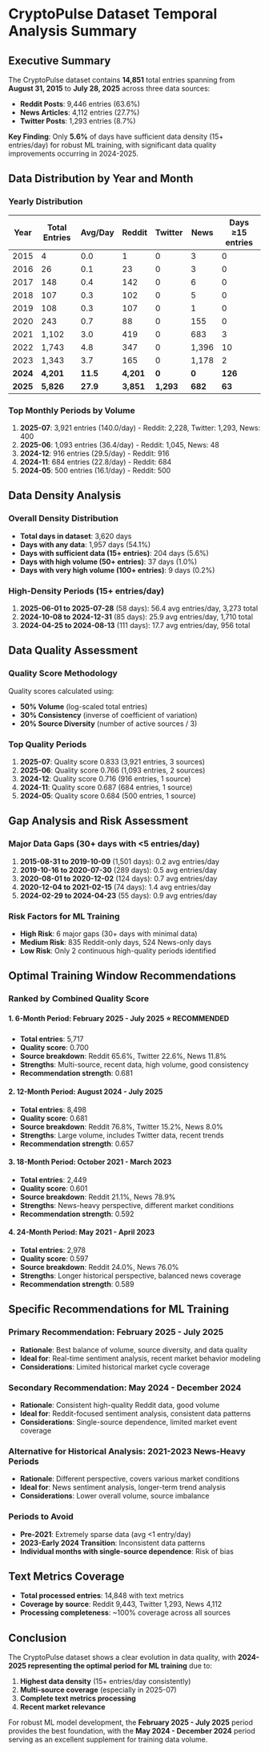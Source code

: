 # CryptoPulse Dataset Temporal Analysis Summary

## Executive Summary

The CryptoPulse dataset contains **14,851** total entries spanning from **August 31, 2015** to **July 28, 2025** across three data sources:
- **Reddit Posts**: 9,446 entries (63.6%)
- **News Articles**: 4,112 entries (27.7%) 
- **Twitter Posts**: 1,293 entries (8.7%)

**Key Finding**: Only **5.6%** of days have sufficient data density (15+ entries/day) for robust ML training, with significant data quality improvements occurring in 2024-2025.

## Data Distribution by Year and Month

### Yearly Distribution
| Year | Total Entries | Avg/Day | Reddit | Twitter | News | Days ≥15 entries |
|------|---------------|---------|--------|---------|------|------------------|
| 2015 | 4 | 0.0 | 1 | 0 | 3 | 0 |
| 2016 | 26 | 0.1 | 23 | 0 | 3 | 0 |
| 2017 | 148 | 0.4 | 142 | 0 | 6 | 0 |
| 2018 | 107 | 0.3 | 102 | 0 | 5 | 0 |
| 2019 | 108 | 0.3 | 107 | 0 | 1 | 0 |
| 2020 | 243 | 0.7 | 88 | 0 | 155 | 0 |
| 2021 | 1,102 | 3.0 | 419 | 0 | 683 | 3 |
| 2022 | 1,743 | 4.8 | 347 | 0 | 1,396 | 10 |
| 2023 | 1,343 | 3.7 | 165 | 0 | 1,178 | 2 |
| **2024** | **4,201** | **11.5** | **4,201** | **0** | **0** | **126** |
| **2025** | **5,826** | **27.9** | **3,851** | **1,293** | **682** | **63** |

### Top Monthly Periods by Volume
1. **2025-07**: 3,921 entries (140.0/day) - Reddit: 2,228, Twitter: 1,293, News: 400
2. **2025-06**: 1,093 entries (36.4/day) - Reddit: 1,045, News: 48
3. **2024-12**: 916 entries (29.5/day) - Reddit: 916
4. **2024-11**: 684 entries (22.8/day) - Reddit: 684
5. **2024-05**: 500 entries (16.1/day) - Reddit: 500

## Data Density Analysis

### Overall Density Distribution
- **Total days in dataset**: 3,620 days
- **Days with any data**: 1,957 days (54.1%)
- **Days with sufficient data (15+ entries)**: 204 days (5.6%)
- **Days with high volume (50+ entries)**: 37 days (1.0%)
- **Days with very high volume (100+ entries)**: 9 days (0.2%)

### High-Density Periods (15+ entries/day)
1. **2025-06-01 to 2025-07-28** (58 days): 56.4 avg entries/day, 3,273 total
2. **2024-10-08 to 2024-12-31** (85 days): 25.9 avg entries/day, 1,710 total  
3. **2024-04-25 to 2024-08-13** (111 days): 17.7 avg entries/day, 956 total

## Data Quality Assessment

### Quality Score Methodology
Quality scores calculated using:
- **50% Volume** (log-scaled total entries)
- **30% Consistency** (inverse of coefficient of variation)
- **20% Source Diversity** (number of active sources / 3)

### Top Quality Periods
1. **2025-07**: Quality score 0.833 (3,921 entries, 3 sources)
2. **2025-06**: Quality score 0.766 (1,093 entries, 2 sources)
3. **2024-12**: Quality score 0.716 (916 entries, 1 source)
4. **2024-11**: Quality score 0.687 (684 entries, 1 source)
5. **2024-05**: Quality score 0.684 (500 entries, 1 source)

## Gap Analysis and Risk Assessment

### Major Data Gaps (30+ days with <5 entries/day)
1. **2015-08-31 to 2019-10-09** (1,501 days): 0.2 avg entries/day
2. **2019-10-16 to 2020-07-30** (289 days): 0.5 avg entries/day
3. **2020-08-01 to 2020-12-02** (124 days): 0.7 avg entries/day
4. **2020-12-04 to 2021-02-15** (74 days): 1.4 avg entries/day
5. **2024-02-29 to 2024-04-23** (55 days): 0.9 avg entries/day

### Risk Factors for ML Training
- **High Risk**: 6 major gaps (30+ days with minimal data)
- **Medium Risk**: 835 Reddit-only days, 524 News-only days
- **Low Risk**: Only 2 continuous high-quality periods identified

## Optimal Training Window Recommendations

### Ranked by Combined Quality Score

#### 1. **6-Month Period: February 2025 - July 2025** ⭐ RECOMMENDED
- **Total entries**: 5,717
- **Quality score**: 0.700
- **Source breakdown**: Reddit 65.6%, Twitter 22.6%, News 11.8%
- **Strengths**: Multi-source, recent data, high volume, good consistency
- **Recommendation strength**: 0.681

#### 2. **12-Month Period: August 2024 - July 2025**
- **Total entries**: 8,498  
- **Quality score**: 0.681
- **Source breakdown**: Reddit 76.8%, Twitter 15.2%, News 8.0%
- **Strengths**: Large volume, includes Twitter data, recent trends
- **Recommendation strength**: 0.657

#### 3. **18-Month Period: October 2021 - March 2023**
- **Total entries**: 2,449
- **Quality score**: 0.601
- **Source breakdown**: Reddit 21.1%, News 78.9%
- **Strengths**: News-heavy perspective, different market conditions
- **Recommendation strength**: 0.592

#### 4. **24-Month Period: May 2021 - April 2023**
- **Total entries**: 2,978
- **Quality score**: 0.597  
- **Source breakdown**: Reddit 24.0%, News 76.0%
- **Strengths**: Longer historical perspective, balanced news coverage
- **Recommendation strength**: 0.589

## Specific Recommendations for ML Training

### Primary Recommendation: **February 2025 - July 2025**
- **Rationale**: Best balance of volume, source diversity, and data quality
- **Ideal for**: Real-time sentiment analysis, recent market behavior modeling
- **Considerations**: Limited historical market cycle coverage

### Secondary Recommendation: **May 2024 - December 2024**  
- **Rationale**: Consistent high-quality Reddit data, good volume
- **Ideal for**: Reddit-focused sentiment analysis, consistent data patterns
- **Considerations**: Single-source dependence, limited market event coverage

### Alternative for Historical Analysis: **2021-2023 News-Heavy Periods**
- **Rationale**: Different perspective, covers various market conditions
- **Ideal for**: News sentiment analysis, longer-term trend analysis
- **Considerations**: Lower overall volume, source imbalance

### Periods to Avoid
- **Pre-2021**: Extremely sparse data (avg <1 entry/day)
- **2023-Early 2024 Transition**: Inconsistent data patterns
- **Individual months with single-source dependence**: Risk of bias

## Text Metrics Coverage
- **Total processed entries**: 14,848 with text metrics
- **Coverage by source**: Reddit 9,443, Twitter 1,293, News 4,112
- **Processing completeness**: ~100% coverage across all sources

## Conclusion

The CryptoPulse dataset shows a clear evolution in data quality, with **2024-2025 representing the optimal period for ML training** due to:
1. **Highest data density** (15+ entries/day consistently)
2. **Multi-source coverage** (especially in 2025-07)
3. **Complete text metrics processing**
4. **Recent market relevance**

For robust ML model development, the **February 2025 - July 2025** period provides the best foundation, with the **May 2024 - December 2024** period serving as an excellent supplement for training data volume.